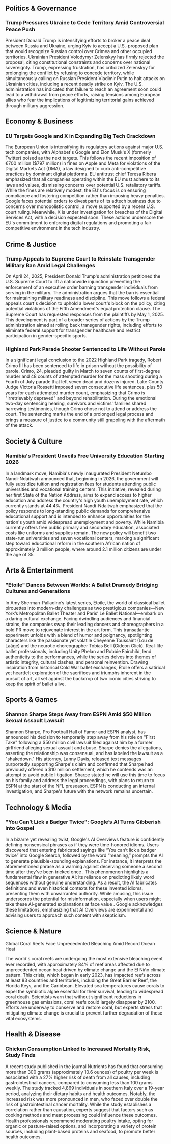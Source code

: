 ## Politics & Governance

### Trump Pressures Ukraine to Cede Territory Amid Controversial Peace Push

President Donald Trump is intensifying efforts to broker a peace deal between Russia and Ukraine, urging Kyiv to accept a U.S.-proposed plan that would recognize Russian control over Crimea and other occupied territories. Ukrainian President Volodymyr Zelenskyy has firmly rejected the proposal, citing constitutional constraints and concerns over national sovereignty. Trump, expressing frustration, has criticized Zelenskyy for prolonging the conflict by refusing to concede territory, while simultaneously calling on Russian President Vladimir Putin to halt attacks on Ukrainian cities, including a recent deadly strike on Kyiv. The U.S. administration has indicated that failure to reach an agreement soon could lead to a withdrawal from peace efforts, raising tensions among European allies who fear the implications of legitimizing territorial gains achieved through military aggression.

## Economy & Business

### EU Targets Google and X in Expanding Big Tech Crackdown

The European Union is intensifying its regulatory actions against major U.S. tech companies, with Alphabet's Google and Elon Musk's X (formerly Twitter) poised as the next targets. This follows the recent imposition of €700 million ($797 million) in fines on Apple and Meta for violations of the Digital Markets Act (DMA), a law designed to curb anti-competitive practices by dominant digital platforms. EU antitrust chief Teresa Ribera emphasized that all companies operating within the EU must adhere to its laws and values, dismissing concerns over potential U.S. retaliatory tariffs. While the fines are relatively modest, the EU's focus is on ensuring compliance and fostering competition rather than imposing heavy penalties. Google faces potential orders to divest parts of its adtech business due to concerns over monopolistic control, a move supported by a recent U.S. court ruling. Meanwhile, X is under investigation for breaches of the Digital Services Act, with a decision expected soon. These actions underscore the EU's commitment to enforcing digital regulations and promoting a fair competitive environment in the tech industry.

## Crime & Justice

### Trump Appeals to Supreme Court to Reinstate Transgender Military Ban Amid Legal Challenges

On April 24, 2025, President Donald Trump's administration petitioned the U.S. Supreme Court to lift a nationwide injunction preventing the enforcement of an executive order banning transgender individuals from serving in the military. The administration argues that the ban is essential for maintaining military readiness and discipline. This move follows a federal appeals court's decision to uphold a lower court's block on the policy, citing potential violations of the Fifth Amendment's equal protection clause. The Supreme Court has requested responses from the plaintiffs by May 1, 2025. This development is part of a broader series of actions by the Trump administration aimed at rolling back transgender rights, including efforts to eliminate federal support for transgender healthcare and restrict participation in gender-specific sports.

### Highland Park Parade Shooter Sentenced to Life Without Parole

In a significant legal conclusion to the 2022 Highland Park tragedy, Robert Crimo III has been sentenced to life in prison without the possibility of parole. Crimo, 24, pleaded guilty in March to seven counts of first-degree murder and 48 counts of attempted murder for the mass shooting during a Fourth of July parade that left seven dead and dozens injured. Lake County Judge Victoria Rossetti imposed seven consecutive life sentences, plus 50 years for each attempted murder count, emphasizing that Crimo is "irretrievably depraved" and beyond rehabilitation. During the emotional two-day sentencing hearing, survivors and victims' families shared harrowing testimonies, though Crimo chose not to attend or address the court. The sentencing marks the end of a prolonged legal process and brings a measure of justice to a community still grappling with the aftermath of the attack.

## Society & Culture

### Namibia's President Unveils Free University Education Starting 2026

In a landmark move, Namibia's newly inaugurated President Netumbo Nandi-Ndaitwah announced that, beginning in 2026, the government will fully subsidize tuition and registration fees for students attending public universities and vocational training centers. This initiative, revealed during her first State of the Nation Address, aims to expand access to higher education and address the country's high youth unemployment rate, which currently stands at 44.4%. President Nandi-Ndaitwah emphasized that the policy responds to long-standing public demands for comprehensive educational support and is intended to enhance opportunities for the nation's youth amid widespread unemployment and poverty. While Namibia currently offers free public primary and secondary education, associated costs like uniforms and supplies remain. The new policy will benefit two state-run universities and seven vocational centers, marking a significant step toward educational reform in the southern African nation of approximately 3 million people, where around 2.1 million citizens are under the age of 35.

## Arts & Entertainment

### "Étoile" Dances Between Worlds: A Ballet Dramedy Bridging Cultures and Generations

In Amy Sherman-Palladino’s latest series, Étoile, the world of classical ballet pirouettes into modern-day challenges as two prestigious companies—New York’s Metropolitan Ballet Theater and Paris’ Le Ballet National—embark on a daring cultural exchange. Facing dwindling audiences and financial strains, the companies swap their leading dancers and choreographers in a bold PR move to rejuvenate interest in the art form. This transatlantic experiment unfolds with a blend of humor and poignancy, spotlighting characters like the passionate yet volatile Cheyenne Toussaint (Lou de Laâge) and the neurotic choreographer Tobias Bell (Gideon Glick). Real-life ballet professionals, including Unity Phelan and Robbie Fairchild, lend authenticity to the performances, while the series delves into themes of artistic integrity, cultural clashes, and personal reinvention. Drawing inspiration from historical Cold War ballet exchanges, Étoile offers a satirical yet heartfelt exploration of the sacrifices and triumphs inherent in the pursuit of art, all set against the backdrop of two iconic cities striving to keep the spirit of ballet alive.

## Sports & Games

### Shannon Sharpe Steps Away from ESPN Amid $50 Million Sexual Assault Lawsuit

Shannon Sharpe, Pro Football Hall of Famer and ESPN analyst, has announced his decision to temporarily step away from his role on "First Take" following a $50 million civil lawsuit filed against him by a former girlfriend alleging sexual assault and abuse. Sharpe denies the allegations, asserting the relationship was consensual, and has labeled the lawsuit as a "shakedown." His attorney, Lanny Davis, released text messages purportedly supporting Sharpe's claim and confirmed that Sharpe had previously offered a $10 million settlement, which he contends was an attempt to avoid public litigation. Sharpe stated he will use this time to focus on his family and address the legal proceedings, with plans to return to ESPN at the start of the NFL preseason. ESPN is conducting an internal investigation, and Sharpe's future with the network remains uncertain.

## Technology & Media

### "You Can’t Lick a Badger Twice": Google’s AI Turns Gibberish into Gospel

In a bizarre yet revealing twist, Google's AI Overviews feature is confidently defining nonsensical phrases as if they were time-honored idioms. Users discovered that entering fabricated sayings like “You can’t lick a badger twice” into Google Search, followed by the word “meaning,” prompts the AI to generate plausible-sounding explanations. For instance, it interprets the aforementioned phrase as a warning against deceiving someone a second time after they've been tricked once . This phenomenon highlights a fundamental flaw in generative AI: its reliance on predicting likely word sequences without genuine understanding. As a result, the AI fabricates definitions and even historical contexts for these invented idioms, presenting them with unwarranted authority. While amusing, this issue underscores the potential for misinformation, especially when users might take these AI-generated explanations at face value . Google acknowledges these limitations, emphasizing that AI Overviews are experimental and advising users to approach such content with skepticism.

## Science & Nature

Global Coral Reefs Face Unprecedented Bleaching Amid Record Ocean Heat

The world's coral reefs are undergoing the most extensive bleaching event ever recorded, with approximately 84% of reef areas affected due to unprecedented ocean heat driven by climate change and the El Niño climate pattern. This crisis, which began in early 2023, has impacted reefs across at least 83 countries and territories, including the Great Barrier Reef, the Florida Keys, and the Caribbean. Elevated sea temperatures cause corals to expel the symbiotic algae essential for their survival, leading to widespread coral death. Scientists warn that without significant reductions in greenhouse gas emissions, coral reefs could largely disappear by 2100. Efforts are underway to conserve and restore coral, but experts stress that mitigating climate change is crucial to prevent further degradation of these vital ecosystems. 

## Health & Disease

### Chicken Consumption Linked to Increased Mortality Risk, Study Finds

A recent study published in the journal Nutrients has found that consuming more than 300 grams (approximately 10.6 ounces) of poultry per week is associated with a 27% higher risk of death from all causes, including gastrointestinal cancers, compared to consuming less than 100 grams weekly. The study tracked 4,869 individuals in southern Italy over a 19-year period, analyzing their dietary habits and health outcomes. Notably, the increased risk was more pronounced in men, who faced over double the risk of gastrointestinal cancer mortality. While the study establishes a correlation rather than causation, experts suggest that factors such as cooking methods and meat processing could influence these outcomes. Health professionals recommend moderating poultry intake, opting for organic or pasture-raised options, and incorporating a variety of protein sources, including plant-based proteins and seafood, to promote better health outcomes.
